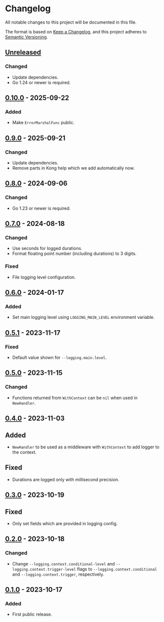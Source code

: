 # Changelog

All notable changes to this project will be documented in this file.

The format is based on [Keep a Changelog](https://keepachangelog.com/en/1.0.0/),
and this project adheres to [Semantic Versioning](https://semver.org/spec/v2.0.0.html).

## [Unreleased]

### Changed

- Update dependencies.
- Go 1.24 or newer is required.

## [0.10.0] - 2025-09-22

### Added

- Make `ErrorMarshalFunc` public.

## [0.9.0] - 2025-09-21

### Changed

- Update dependencies.
- Remove parts in Kong help which we add automatically now.

## [0.8.0] - 2024-09-06

### Changed

- Go 1.23 or newer is required.

## [0.7.0] - 2024-08-18

### Changed

- Use seconds for logged durations.
- Format floating point number (including durations) to 3 digits.

### Fixed

- File logging level configuration.

## [0.6.0] - 2024-01-17

### Added

- Set main logging level using `LOGGING_MAIN_LEVEL` environment variable.

## [0.5.1] - 2023-11-17

### Fixed

- Default value shown for `--logging.main.level`.

## [0.5.0] - 2023-11-15

### Changed

- Functions returned from `WithContext` can be `nil` when used in `NewHandler`.

## [0.4.0] - 2023-11-03

## Added

- `NewHandler` to be used as a middleware with `WithContext` to add logger to the context.

## Fixed

- Durations are logged only with millisecond precision.

## [0.3.0] - 2023-10-19

## Fixed

- Only set fields which are provided in logging config.

## [0.2.0] - 2023-10-18

### Changed

- Change `--logging.context.conditional-level` and `--logging.context.trigger-level`
  flags to `--logging.context.conditional` and `--logging.context.trigger`,
  respectively.

## [0.1.0] - 2023-10-17

### Added

- First public release.

[unreleased]: https://gitlab.com/tozd/go/zerolog/-/compare/v0.10.0...main
[0.10.0]: https://gitlab.com/tozd/go/zerolog/-/compare/v0.9.0...v0.10.0
[0.9.0]: https://gitlab.com/tozd/go/zerolog/-/compare/v0.8.0...v0.9.0
[0.8.0]: https://gitlab.com/tozd/go/zerolog/-/compare/v0.7.0...v0.8.0
[0.7.0]: https://gitlab.com/tozd/go/zerolog/-/compare/v0.6.0...v0.7.0
[0.6.0]: https://gitlab.com/tozd/go/zerolog/-/compare/v0.5.1...v0.6.0
[0.5.1]: https://gitlab.com/tozd/go/zerolog/-/compare/v0.5.0...v0.5.1
[0.5.0]: https://gitlab.com/tozd/go/zerolog/-/compare/v0.4.0...v0.5.0
[0.4.0]: https://gitlab.com/tozd/go/zerolog/-/compare/v0.3.0...v0.4.0
[0.3.0]: https://gitlab.com/tozd/go/zerolog/-/compare/v0.2.0...v0.3.0
[0.2.0]: https://gitlab.com/tozd/go/zerolog/-/compare/v0.1.0...v0.2.0
[0.1.0]: https://gitlab.com/tozd/go/zerolog/-/tags/v0.1.0

<!-- markdownlint-disable-file MD024 -->
